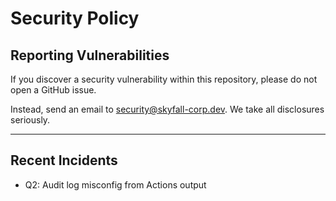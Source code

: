 # Security Policy

## Reporting Vulnerabilities

If you discover a security vulnerability within this repository, please do not open a GitHub issue.

Instead, send an email to security@skyfall-corp.dev. We take all disclosures seriously.

---

## Recent Incidents

- Q2: Audit log misconfig from Actions output
